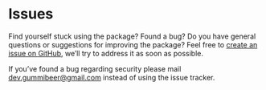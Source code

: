 # Issues

Find yourself stuck using the package? Found a bug? Do you have general questions or suggestions for improving the package? Feel free to [create an issue on GitHub](https://github.com/Astrotomic/stancy/issues), we’ll try to address it as soon as possible.

If you’ve found a bug regarding security please mail [dev.gummibeer@gmail.com](mailto:dev.gummibeer@gmail.com) instead of using the issue tracker.
